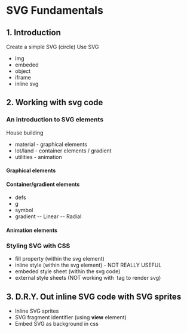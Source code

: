 # SVG Fundamentals
## 1. Introduction

Create a simple SVG (circle)
Use SVG
- img
- embeded
- object
- iframe
- inline svg

## 2. Working with svg code

### An introduction to SVG elements
House building
- material - graphical elements
- lot/land - container elements / gradient
- utilities - animation

#### Graphical elements

#### Container/gradient elements
- defs
- g
- symbol
- gradient
-- Linear
-- Radial

#### Animation elements


### Styling SVG with CSS
- fill property (within the svg element)
- inline style (within the svg element) - NOT REALLY USEFUL
- embeded style sheet (within the svg code)
- external style sheets (NOT working with <img> tag to render svg)

## 3. D.R.Y. Out inline SVG code with SVG sprites

- Inline SVG sprites
- SVG fragment identifier (using **view** element)
- Embed SVG as background in css
